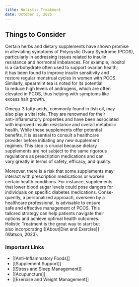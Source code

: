 ```yaml
---
title: Holistic Treatment
date: October 3, 2025
---
```

## Things to Consider

Certain herbs and dietary supplements have shown promise  
in alleviating symptoms of Polycystic Ovary Syndrome (PCOS),  
particularly in addressing issues related to insulin  
resistance and hormonal imbalances. For example, inositol  
is a carbohydrate often used to support ovarian health;  
it has been found to improve insulin sensitivity and  
restore regular menstrual cycles in women with PCOS.  
Similarly, spearmint tea is noted for its potential  
to reduce high levels of androgens, which are often  
elevated in PCOS, thus helping with symptoms like  
excess hair growth.

Omega-3 fatty acids, commonly found in fish oil, may  
also play a vital role. They are renowned for their  
anti-inflammatory properties and have been associated  
with improved insulin resistance and overall metabolic  
health. While these supplements offer potential  
benefits, it is essential to consult a healthcare  
provider before initiating any new supplement  
regimen. This step is crucial because dietary  
supplements are not subject to the same rigorous  
regulations as prescription medications and can  
vary greatly in terms of safety, efficacy, and quality.  

Moreover, there is a risk that some supplements may  
interact with prescription medications or worsen  
certain health conditions. For instance, supplements  
that lower blood sugar levels could pose dangers for  
individuals on specific diabetes medications. Conse-  
quently, a personalized approach, overseen by a  
healthcare professional, is advisable to ensure  
safe and effective management of PCOS. This  
tailored strategy can help patients navigate their  
options and achieve optimal health outcomes.  
Holistic Treatment is the great way to start but  
also incorporating  [[About|Diet and Exercise]]  
(Watson, 2023). 

### Important Links

* [[Anti-Inflammatory Foods]]
* [[Supplement Support]]
* [[Stress and Sleep Management]]
* [[Acupuncture]]
* [[Exercise and Weight Management]]